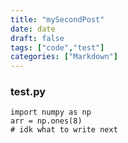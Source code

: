 ```yaml
---
title: "mySecondPost"
date: date
draft: false
tags: ["code","test"]
categories: ["Markdown"]
---
```


### test.py

```py=
import numpy as np
arr = np.ones(8)
# idk what to write next
```